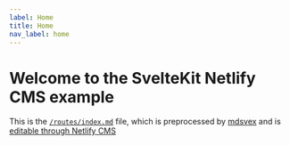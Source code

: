 ```yaml
---
label: Home
title: Home
nav_label: home
---
```

# Welcome to the SvelteKit Netlify CMS example

This is the [`/routes/index.md`](https://github.com/buhrmi/sveltekit-netlify-cms/blob/main/src/routes/index.md) file, which is preprocessed by [mdsvex](https://mdsvex.com) and is <a href="https://idyllic-florentine-d8c5a0.netlify.app/admin/#/" target="_blank">editable through Netlify CMS</a>